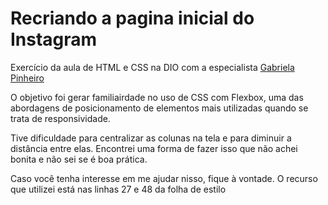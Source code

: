 # Recriando a pagina inicial do Instagram
 Exercício da aula de HTML e CSS na DIO com a especialista <a href="https://github.com/SpruceGabriela">Gabriela Pinheiro</a>
 <p>O objetivo foi gerar familiairdade no uso de CSS com Flexbox, uma das abordagens de posicionamento de elementos mais utilizadas quando se trata de responsividade.</p>
 <p>Tive dificuldade para centralizar as colunas na tela e para diminuir a distância entre elas. Encontrei uma forma de fazer isso que não achei bonita e não sei se é boa prática.</p>
 <p>Caso você tenha interesse em me ajudar nisso, fique à vontade. O recurso que utilizei está  nas linhas 27 e 48 da folha de estilo</p>
 
